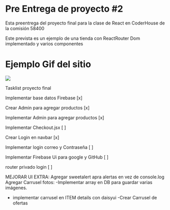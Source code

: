 # Pre Entrega de proyecto #2

Esta preentrega del proyecto final para la clase de React en CoderHouse de la comisión 58400

Este prevista es un ejemplo de una tienda con ReactRouter Dom implementado y varios componentes 

# Ejemplo Gif del sitio
![](https://github.com/ModeArr/Pre-Entrega2React-Arreola/blob/main/public/PreEntrega2GIF.gif)


Tasklist proyecto final

Implementar base datos Firebase [x]

Crear Admin para agregar productos [x]

Implementar Admin para agregar productos [x]

Implementar Checkout.jsx [ ]

Crear Login en navbar [x]

Implementar login correo y Contraseña [ ]

Implementar Firebase Ui para google y GitHub [ ]

router privado login [ ]

MEJORAR UI EXTRA:
Agregar sweetalert apra alertas en vez de console.log 
Agregar Carrusel fotos:
-Implementar array en DB para guardar varias 	imágenes.
- implementar carrusel en ITEM details con daisyui
-Crear Carrusel de ofertas